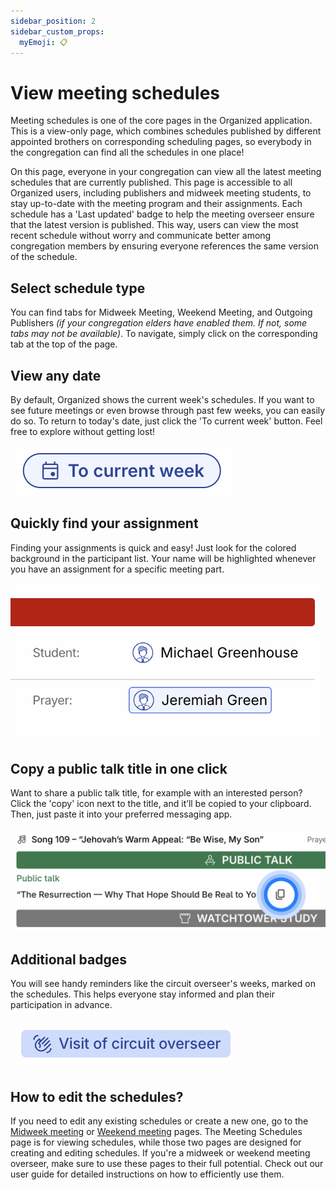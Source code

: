 ```yaml
---
sidebar_position: 2
sidebar_custom_props:
  myEmoji: 📋
---
```


# View meeting schedules

Meeting schedules is one of the core pages in the Organized application. This is a view-only page, which combines schedules published by different appointed brothers on corresponding scheduling pages, so everybody in the congregation can find all the schedules in one place!

On this page, everyone in your congregation can view all the latest meeting schedules that are currently published. This page is accessible to all Organized users, including publishers and midweek meeting students, to stay up-to-date with the meeting program and their assignments. Each schedule has a 'Last updated' badge to help the meeting overseer ensure that the latest version is published. This way, users can view the most recent schedule without worry and communicate better among congregation members by ensuring everyone references the same version of the schedule.

## Select schedule type

You can find tabs for Midweek Meeting, Weekend Meeting, and Outgoing Publishers _(if your congregation elders have enabled them. If not, some tabs may not be available)_. To navigate, simply click on the corresponding tab at the top of the page.

## View any date

By default, Organized shows the current week's schedules. If you want to see future meetings or even browse through past few weeks, you can easily do so. To return to today's date, just click the 'To current week' button. Feel free to explore without getting lost!

![View meeting schedules for different weeks and get back to the current week with just one button](./img/to-current-week-organized.png)

## Quickly find your assignment

Finding your assignments is quick and easy! Just look for the colored background in the participant list. Your name will be highlighted whenever you have an assignment for a specific meeting part.

![Easily find Jehovah's Witnesses meeting assignments in the Organized app](./img/organized-assignment-highlight.png)

## Copy a public talk title in one click

Want to share a public talk title, for example with an interested person? Click the 'copy' icon next to the title, and it’ll be copied to your clipboard. Then, just paste it into your preferred messaging app.

![Copy weekend meeting public talk title with one click](./img/copy-talk.png)

## Additional badges

You will see handy reminders like the circuit overseer's weeks, marked on the schedules. This helps everyone stay informed and plan their participation in advance.

![Organized app shows useful reminder badges to keep track of important events like circuit overseer visit](./img/circuit-overseer-badge.png)

## How to edit the schedules?

If you need to edit any existing schedules or create a new one, go to the [Midweek meeting](./midweek-meeting) or [Weekend meeting](./weekend-meeting) pages. The Meeting Schedules page is for viewing schedules, while those two pages are designed for creating and editing schedules. If you're a midweek or weekend meeting overseer, make sure to use these pages to their full potential. Check out our user guide for detailed instructions on how to efficiently use them.
